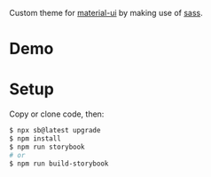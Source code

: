 Custom theme for [material-ui](https://material-ui.com/) by making use of [sass](https://sass-lang.com/).

# Demo
 
# Setup

Copy or clone code, then:
```bash
$ npx sb@latest upgrade
$ npm install
$ npm run storybook
# or
$ npm run build-storybook
```